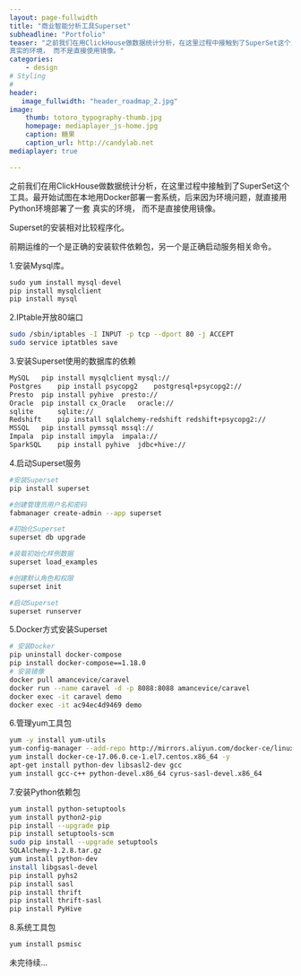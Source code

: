 ```yaml
---
layout: page-fullwidth
title: "商业智能分析工具Superset"
subheadline: "Portfolio"
teaser: "之前我们在用ClickHouse做数据统计分析，在这里过程中接触到了SuperSet这个工具。最开始试图在本地用Docker部署一套系统，后来因为环境问题，就直接用Python环境部署了一套
真实的环境， 而不是直接使用镜像。"
categories:
    - design
# Styling
#
header:
   image_fullwidth: "header_roadmap_2.jpg"
image:
    thumb: totoro_typography-thumb.jpg
    homepage: mediaplayer_js-home.jpg
    caption: 糖果
    caption_url: http://candylab.net
mediaplayer: true

---
```

<!--more-->






之前我们在用ClickHouse做数据统计分析，在这里过程中接触到了SuperSet这个工具。最开始试图在本地用Docker部署一套系统，后来因为环境问题，就直接用Python环境部署了一套
真实的环境， 而不是直接使用镜像。

Superset的安装相对比较程序化。


前期运维的一个是正确的安装软件依赖包，另一个是正确启动服务相关命令。

1.安装Mysql库。

```python
sudo yum install mysql-devel
pip install mysqlclient
pip install mysql
```

2.IPtable开放80端口

```bash
sudo /sbin/iptables -I INPUT -p tcp --dport 80 -j ACCEPT
sudo service iptatbles save
```



3.安装Superset使用的数据库的依赖

```bash
MySQL	pip install mysqlclient	mysql://
Postgres	pip install psycopg2	postgresql+psycopg2://
Presto	pip install pyhive	presto://
Oracle	pip install cx_Oracle	oracle://
sqlite		sqlite://
Redshift	pip install sqlalchemy-redshift	redshift+psycopg2://
MSSQL	pip install pymssql	mssql://
Impala	pip install impyla	impala://
SparkSQL	pip install pyhive	jdbc+hive://
```



4.启动Superset服务

```bash
#安装Superset 
pip install superset 

#创建管理员用户名和密码 
fabmanager create-admin --app superset 

#初始化Superset 
superset db upgrade 

#装载初始化样例数据 
superset load_examples 

#创建默认角色和权限 
superset init 

#启动Superset 
superset runserver 
```



5.Docker方式安装Superset

```bash
# 安装Docker
pip uninstall docker-compose
pip install docker-compose==1.18.0
# 安装镜像
docker pull amancevice/caravel
docker run --name caravel -d -p 8088:8088 amancevice/caravel
docker exec -it caravel demo
docker exec -it ac94ec4d9469 demo
```



6.管理yum工具包

```bash
yum -y install yum-utils
yum-config-manager --add-repo http://mirrors.aliyun.com/docker-ce/linux/centos/docker-ce.repo
yum install docker-ce-17.06.0.ce-1.el7.centos.x86_64 -y
apt-get install python-dev libsasl2-dev gcc 
yum install gcc-c++ python-devel.x86_64 cyrus-sasl-devel.x86_64
```


7.安装Python依赖包


```bash
yum install python-setuptools
yum install python2-pip
pip install --upgrade pip
pip install setuptools-scm
sudo pip install --upgrade setuptools
SQLAlchemy-1.2.8.tar.gz
yum install python-dev
install libgsasl-devel
pip install pyhs2
pip install sasl 
pip install thrift 
pip install thrift-sasl 
pip install PyHive
```



8.系统工具包

```bash
yum install psmisc
```



未完待续...

